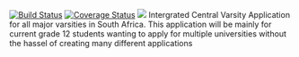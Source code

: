 [![Build Status](https://travis-ci.org/noreplysims/VarsityOnline.svg?branch=master)](https://travis-ci.org/noreplysims/VarsityOnline)
[![Coverage Status](https://coveralls.io/repos/github/noreplysims/VarsityOnline/badge.svg)](https://coveralls.io/github/noreplysims/VarsityOnline)
           ![](https://github.com/noreplysims/VarsityOnline/blob/master/logo1.jpg)
Intergrated Central Varsity Application for all major varsities in South Africa.
This application will be mainly for current grade 12 students wanting to apply for multiple universities without the hassel of creating many different applications
